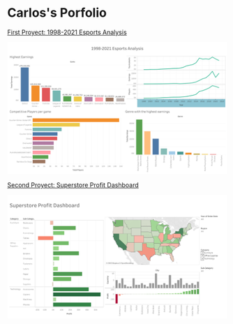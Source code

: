 # Carlos's Porfolio

[First Proyect: 1998-2021 Esports Analysis](https://github.com/ByCarlox/Esport-Analysis-1998-2021)

<img src="Images/Esports.png" alt="drawing" width="700"/>

[Second Proyect: Superstore Profit Dashboard](https://public.tableau.com/app/profile/carlos1863/viz/SuperstoreProfitDashboard_16655467540010/Dashboard1)

<img src="Images/Superstore.png" alt="drawing" width="700"/>        
